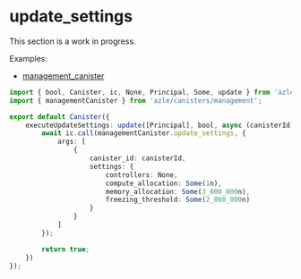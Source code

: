 # update_settings

This section is a work in progress.

Examples:

-   [management_canister](https://github.com/demergent-labs/azle/tree/main/examples/management_canister)

```typescript
import { bool, Canister, ic, None, Principal, Some, update } from 'azle';
import { managementCanister } from 'azle/canisters/management';

export default Canister({
    executeUpdateSettings: update([Principal], bool, async (canisterId) => {
        await ic.call(managementCanister.update_settings, {
            args: [
                {
                    canister_id: canisterId,
                    settings: {
                        controllers: None,
                        compute_allocation: Some(1n),
                        memory_allocation: Some(3_000_000n),
                        freezing_threshold: Some(2_000_000n)
                    }
                }
            ]
        });

        return true;
    })
});
```
